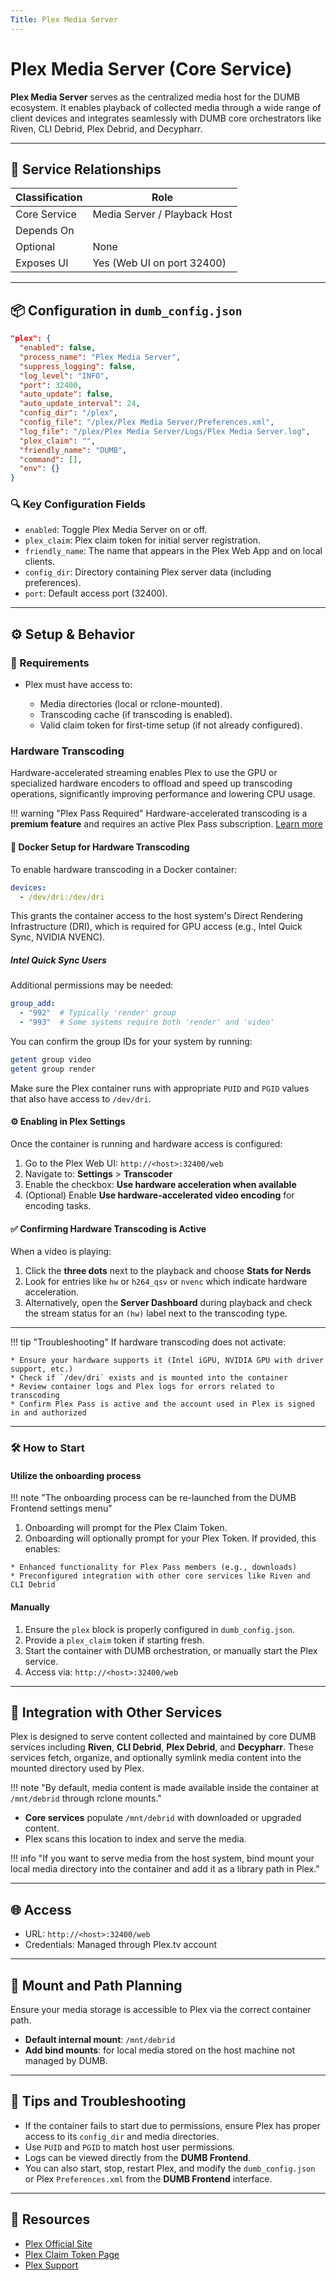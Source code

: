 ```yaml
---
Title: Plex Media Server
---
```


# Plex Media Server (Core Service)

**Plex Media Server** serves as the centralized media host for the DUMB ecosystem. It enables playback of collected media through a wide range of client devices and integrates seamlessly with DUMB core orchestrators like Riven, CLI Debrid, Plex Debrid, and Decypharr.

---

## 🔗 Service Relationships

| Classification | Role                             |
| -------------- | -------------------------------- |
| Core Service   | Media Server / Playback Host     |
| Depends On     |                                  |
| Optional       | None                             |
| Exposes UI     | Yes (Web UI on port 32400)       |

---

## 📦 Configuration in `dumb_config.json`

```json
"plex": {
  "enabled": false,
  "process_name": "Plex Media Server",
  "suppress_logging": false,
  "log_level": "INFO",
  "port": 32400,
  "auto_update": false,
  "auto_update_interval": 24,
  "config_dir": "/plex",
  "config_file": "/plex/Plex Media Server/Preferences.xml",
  "log_file": "/plex/Plex Media Server/Logs/Plex Media Server.log",
  "plex_claim": "",
  "friendly_name": "DUMB",
  "command": [],
  "env": {}
}
```

### 🔍 Key Configuration Fields

* `enabled`: Toggle Plex Media Server on or off.
* `plex_claim`: Plex claim token for initial server registration.
* `friendly_name`: The name that appears in the Plex Web App and on local clients.
* `config_dir`: Directory containing Plex server data (including preferences).
* `port`: Default access port (32400).

---

## ⚙️ Setup & Behavior

### 🧰 Requirements

* Plex must have access to:

  * Media directories (local or rclone-mounted).
  * Transcoding cache (if transcoding is enabled).
  * Valid claim token for first-time setup (if not already configured).

### Hardware Transcoding

Hardware-accelerated streaming enables Plex to use the GPU or specialized hardware encoders to offload and speed up transcoding operations, significantly improving performance and lowering CPU usage.

!!! warning "Plex Pass Required"
Hardware-accelerated transcoding is a **premium feature** and requires an active Plex Pass subscription. [Learn more](https://support.plex.tv/articles/115002178853-using-hardware-accelerated-streaming/)

#### 🧪 Docker Setup for Hardware Transcoding

To enable hardware transcoding in a Docker container:

```yaml
devices:
  - /dev/dri:/dev/dri
```

This grants the container access to the host system's Direct Rendering Infrastructure (DRI), which is required for GPU access (e.g., Intel Quick Sync, NVIDIA NVENC).

##### Intel Quick Sync Users

Additional permissions may be needed:

```yaml
group_add:
  - "992"  # Typically 'render' group
  - "993"  # Some systems require both 'render' and 'video'
```

You can confirm the group IDs for your system by running:

```bash
getent group video
getent group render
```

Make sure the Plex container runs with appropriate `PUID` and `PGID` values that also have access to `/dev/dri`.

#### ⚙️ Enabling in Plex Settings

Once the container is running and hardware access is configured:

1. Go to the Plex Web UI: `http://<host>:32400/web`
2. Navigate to: **Settings** > **Transcoder**
3. Enable the checkbox: **Use hardware acceleration when available**
4. (Optional) Enable **Use hardware-accelerated video encoding** for encoding tasks.

#### ✅ Confirming Hardware Transcoding is Active

When a video is playing:

1. Click the **three dots** next to the playback and choose **Stats for Nerds**
2. Look for entries like `hw` or `h264_qsv` or `nvenc` which indicate hardware acceleration.
3. Alternatively, open the **Server Dashboard** during playback and check the stream status for an `(hw)` label next to the transcoding type.

---

!!! tip "Troubleshooting"
If hardware transcoding does not activate:

```
* Ensure your hardware supports it (Intel iGPU, NVIDIA GPU with driver support, etc.)
* Check if `/dev/dri` exists and is mounted into the container
* Review container logs and Plex logs for errors related to transcoding
* Confirm Plex Pass is active and the account used in Plex is signed in and authorized
```

---


### 🛠️ How to Start

#### Utilize the onboarding process

!!! note "The onboarding process can be re-launched from the DUMB Frontend settings menu"

  1. Onboarding will prompt for the Plex Claim Token.
  2. Onboarding will optionally prompt for your Plex Token. If provided, this enables:

    * Enhanced functionality for Plex Pass members (e.g., downloads)
    * Preconfigured integration with other core services like Riven and CLI Debrid


#### Manually
  1. Ensure the `plex` block is properly configured in `dumb_config.json`.
  2. Provide a `plex_claim` token if starting fresh.
  3. Start the container with DUMB orchestration, or manually start the Plex service.
  4. Access via: `http://<host>:32400/web`

---

## 🧩 Integration with Other Services

Plex is designed to serve content collected and maintained by core DUMB services including **Riven**, **CLI Debrid**, **Plex Debrid**, and **Decypharr**. These services fetch, organize, and optionally symlink media content into the mounted directory used by Plex.

!!! note "By default, media content is made available inside the container at `/mnt/debrid` through rclone mounts."

* **Core services** populate `/mnt/debrid` with downloaded or upgraded content.
* Plex scans this location to index and serve the media.

!!! info "If you want to serve media from the host system, bind mount your local media directory into the container and add it as a library path in Plex."

---


## 🌐 Access

* URL: `http://<host>:32400/web`
* Credentials: Managed through Plex.tv account

---

## 📁 Mount and Path Planning

Ensure your media storage is accessible to Plex via the correct container path.

* **Default internal mount**: `/mnt/debrid`
* **Add bind mounts**: for local media stored on the host machine not managed by DUMB.

---

## 🧪 Tips and Troubleshooting

* If the container fails to start due to permissions, ensure Plex has proper access to its `config_dir` and media directories.
* Use `PUID` and `PGID` to match host user permissions.
* Logs can be viewed directly from the **DUMB Frontend**.
* You can also start, stop, restart Plex, and modify the `dumb_config.json` or Plex `Preferences.xml` from the **DUMB Frontend** interface.

---

## 🔗 Resources

* [Plex Official Site](https://www.plex.tv/)
* [Plex Claim Token Page](https://www.plex.tv/claim)
* [Plex Support](https://support.plex.tv/)
